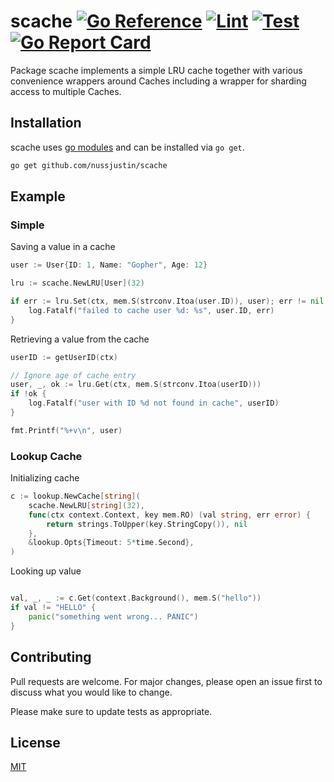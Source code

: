 # scache [![Go Reference](https://pkg.go.dev/badge/github.com/nussjustin/scache.svg)](https://pkg.go.dev/github.com/nussjustin/scache) [![Lint](https://github.com/nussjustin/scache/workflows/Lint/badge.svg)](https://github.com/nussjustin/scache/actions?query=workflow%3ALint) [![Test](https://github.com/nussjustin/scache/workflows/Test/badge.svg)](https://github.com/nussjustin/scache/actions?query=workflow%3ATest) [![Go Report Card](https://goreportcard.com/badge/github.com/nussjustin/scache)](https://goreportcard.com/report/github.com/nussjustin/scache)

Package scache implements a simple LRU cache together with various convenience wrappers around Caches including a wrapper for sharding access to multiple Caches.

## Installation

scache uses [go modules](https://github.com/golang/go/wiki/Modules) and can be installed via `go get`.

```bash
go get github.com/nussjustin/scache
```

## Example

### Simple

Saving a value in a cache

```go
user := User{ID: 1, Name: "Gopher", Age: 12}

lru := scache.NewLRU[User](32)

if err := lru.Set(ctx, mem.S(strconv.Itoa(user.ID)), user); err != nil {
    log.Fatalf("failed to cache user %d: %s", user.ID, err)
}
```

Retrieving a value from the cache

```go
userID := getUserID(ctx)

// Ignore age of cache entry
user, _, ok := lru.Get(ctx, mem.S(strconv.Itoa(userID)))
if !ok {
    log.Fatalf("user with ID %d not found in cache", userID)
}

fmt.Printf("%+v\n", user)
```

### Lookup Cache

Initializing cache

```go
c := lookup.NewCache[string](
	scache.NewLRU[string](32),
	func(ctx context.Context, key mem.RO) (val string, err error) {
		return strings.ToUpper(key.StringCopy()), nil
	},
	&lookup.Opts{Timeout: 5*time.Second},
)
```

Looking up value

```go

val, _, _ := c.Get(context.Background(), mem.S("hello"))
if val != "HELLO" {
    panic("something went wrong... PANIC")
}
```

## Contributing
Pull requests are welcome. For major changes, please open an issue first to discuss what you would like to change.

Please make sure to update tests as appropriate.

## License
[MIT](https://choosealicense.com/licenses/mit/)
